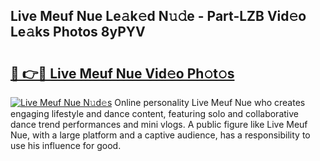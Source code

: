 ## Live Meuf Nue Le𝚊k𝚎d N𝚞𝚍e - Part-LZB Vid𝚎o Le𝚊ks Photos 8yPYV

# <h2><a href="http://fb1qih.evod.top/?m=Live+Meuf+Nue">🔗 👉🔴 Live Meuf Nue Vid𝚎o Ph𝚘t𝚘s</a></h2>

[![Live Meuf Nue N𝚞d𝚎s](https://i.imgur.com/8V9OHl7.gif)](http://fb1qih.evod.top/?m=Live+Meuf+Nue)
Online personality Live Meuf Nue who creates engaging lifestyle and dance content, featuring solo and collaborative dance trend performances and mini vlogs. A public figure like Live Meuf Nue, with a large platform and a captive audience, has a responsibility to use his influence for good. 
